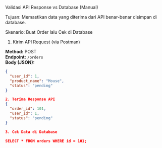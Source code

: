 Validasi API Response vs Database (Manual)

Tujuan:
Memastikan data yang diterima dari API benar-benar disimpan di database.


Skenario: Buat Order lalu Cek di Database

 1. Kirim API Request (via Postman)

**Method:** POST  
**Endpoint:** `/orders`  
**Body (JSON):**
```json
{
  "user_id": 1,
  "product_name": "Mouse",
  "status": "pending"
}

2. Terima Response API
{
  "order_id": 101,
  "user_id": 1,
  "status": "pending"
}

3. Cek Data di Database

SELECT * FROM orders WHERE id = 101;



